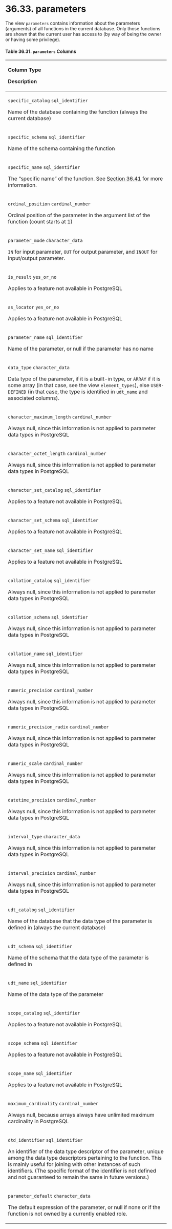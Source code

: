 # 36.33. parameters

The view `parameters` contains information about the parameters \(arguments\) of all functions in the current database. Only those functions are shown that the current user has access to \(by way of being the owner or having some privilege\).

#### **Table 36.31. `parameters` Columns**

<table>
  <thead>
    <tr>
      <th style="text-align:left">
        <p>Column Type</p>
        <p>Description</p>
      </th>
    </tr>
  </thead>
  <tbody>
    <tr>
      <td style="text-align:left">
        <p><code>specific_catalog</code>  <code>sql_identifier</code>
        </p>
        <p>Name of the database containing the function (always the current database)</p>
      </td>
    </tr>
    <tr>
      <td style="text-align:left">
        <p><code>specific_schema</code>  <code>sql_identifier</code>
        </p>
        <p>Name of the schema containing the function</p>
      </td>
    </tr>
    <tr>
      <td style="text-align:left">
        <p><code>specific_name</code>  <code>sql_identifier</code>
        </p>
        <p>The &#x201C;specific name&#x201D; of the function. See <a href="https://www.postgresql.org/docs/13/infoschema-routines.html">Section 36.41</a> for
          more information.</p>
      </td>
    </tr>
    <tr>
      <td style="text-align:left">
        <p><code>ordinal_position</code>  <code>cardinal_number</code>
        </p>
        <p>Ordinal position of the parameter in the argument list of the function
          (count starts at 1)</p>
      </td>
    </tr>
    <tr>
      <td style="text-align:left">
        <p><code>parameter_mode</code>  <code>character_data</code>
        </p>
        <p><code>IN</code> for input parameter, <code>OUT</code> for output parameter,
          and <code>INOUT</code> for input/output parameter.</p>
      </td>
    </tr>
    <tr>
      <td style="text-align:left">
        <p><code>is_result</code>  <code>yes_or_no</code>
        </p>
        <p>Applies to a feature not available in PostgreSQL</p>
      </td>
    </tr>
    <tr>
      <td style="text-align:left">
        <p><code>as_locator</code>  <code>yes_or_no</code>
        </p>
        <p>Applies to a feature not available in PostgreSQL</p>
      </td>
    </tr>
    <tr>
      <td style="text-align:left">
        <p><code>parameter_name</code>  <code>sql_identifier</code>
        </p>
        <p>Name of the parameter, or null if the parameter has no name</p>
      </td>
    </tr>
    <tr>
      <td style="text-align:left">
        <p><code>data_type</code>  <code>character_data</code>
        </p>
        <p>Data type of the parameter, if it is a built-in type, or <code>ARRAY</code> if
          it is some array (in that case, see the view <code>element_types</code>),
          else <code>USER-DEFINED</code> (in that case, the type is identified in <code>udt_name</code> and
          associated columns).</p>
      </td>
    </tr>
    <tr>
      <td style="text-align:left">
        <p><code>character_maximum_length</code>  <code>cardinal_number</code>
        </p>
        <p>Always null, since this information is not applied to parameter data types
          in PostgreSQL</p>
      </td>
    </tr>
    <tr>
      <td style="text-align:left">
        <p><code>character_octet_length</code>  <code>cardinal_number</code>
        </p>
        <p>Always null, since this information is not applied to parameter data types
          in PostgreSQL</p>
      </td>
    </tr>
    <tr>
      <td style="text-align:left">
        <p><code>character_set_catalog</code>  <code>sql_identifier</code>
        </p>
        <p>Applies to a feature not available in PostgreSQL</p>
      </td>
    </tr>
    <tr>
      <td style="text-align:left">
        <p><code>character_set_schema</code>  <code>sql_identifier</code>
        </p>
        <p>Applies to a feature not available in PostgreSQL</p>
      </td>
    </tr>
    <tr>
      <td style="text-align:left">
        <p><code>character_set_name</code>  <code>sql_identifier</code>
        </p>
        <p>Applies to a feature not available in PostgreSQL</p>
      </td>
    </tr>
    <tr>
      <td style="text-align:left">
        <p><code>collation_catalog</code>  <code>sql_identifier</code>
        </p>
        <p>Always null, since this information is not applied to parameter data types
          in PostgreSQL</p>
      </td>
    </tr>
    <tr>
      <td style="text-align:left">
        <p><code>collation_schema</code>  <code>sql_identifier</code>
        </p>
        <p>Always null, since this information is not applied to parameter data types
          in PostgreSQL</p>
      </td>
    </tr>
    <tr>
      <td style="text-align:left">
        <p><code>collation_name</code>  <code>sql_identifier</code>
        </p>
        <p>Always null, since this information is not applied to parameter data types
          in PostgreSQL</p>
      </td>
    </tr>
    <tr>
      <td style="text-align:left">
        <p><code>numeric_precision</code>  <code>cardinal_number</code>
        </p>
        <p>Always null, since this information is not applied to parameter data types
          in PostgreSQL</p>
      </td>
    </tr>
    <tr>
      <td style="text-align:left">
        <p><code>numeric_precision_radix</code>  <code>cardinal_number</code>
        </p>
        <p>Always null, since this information is not applied to parameter data types
          in PostgreSQL</p>
      </td>
    </tr>
    <tr>
      <td style="text-align:left">
        <p><code>numeric_scale</code>  <code>cardinal_number</code>
        </p>
        <p>Always null, since this information is not applied to parameter data types
          in PostgreSQL</p>
      </td>
    </tr>
    <tr>
      <td style="text-align:left">
        <p><code>datetime_precision</code>  <code>cardinal_number</code>
        </p>
        <p>Always null, since this information is not applied to parameter data types
          in PostgreSQL</p>
      </td>
    </tr>
    <tr>
      <td style="text-align:left">
        <p><code>interval_type</code>  <code>character_data</code>
        </p>
        <p>Always null, since this information is not applied to parameter data types
          in PostgreSQL</p>
      </td>
    </tr>
    <tr>
      <td style="text-align:left">
        <p><code>interval_precision</code>  <code>cardinal_number</code>
        </p>
        <p>Always null, since this information is not applied to parameter data types
          in PostgreSQL</p>
      </td>
    </tr>
    <tr>
      <td style="text-align:left">
        <p><code>udt_catalog</code>  <code>sql_identifier</code>
        </p>
        <p>Name of the database that the data type of the parameter is defined in
          (always the current database)</p>
      </td>
    </tr>
    <tr>
      <td style="text-align:left">
        <p><code>udt_schema</code>  <code>sql_identifier</code>
        </p>
        <p>Name of the schema that the data type of the parameter is defined in</p>
      </td>
    </tr>
    <tr>
      <td style="text-align:left">
        <p><code>udt_name</code>  <code>sql_identifier</code>
        </p>
        <p>Name of the data type of the parameter</p>
      </td>
    </tr>
    <tr>
      <td style="text-align:left">
        <p><code>scope_catalog</code>  <code>sql_identifier</code>
        </p>
        <p>Applies to a feature not available in PostgreSQL</p>
      </td>
    </tr>
    <tr>
      <td style="text-align:left">
        <p><code>scope_schema</code>  <code>sql_identifier</code>
        </p>
        <p>Applies to a feature not available in PostgreSQL</p>
      </td>
    </tr>
    <tr>
      <td style="text-align:left">
        <p><code>scope_name</code>  <code>sql_identifier</code>
        </p>
        <p>Applies to a feature not available in PostgreSQL</p>
      </td>
    </tr>
    <tr>
      <td style="text-align:left">
        <p><code>maximum_cardinality</code>  <code>cardinal_number</code>
        </p>
        <p>Always null, because arrays always have unlimited maximum cardinality
          in PostgreSQL</p>
      </td>
    </tr>
    <tr>
      <td style="text-align:left">
        <p><code>dtd_identifier</code>  <code>sql_identifier</code>
        </p>
        <p>An identifier of the data type descriptor of the parameter, unique among
          the data type descriptors pertaining to the function. This is mainly useful
          for joining with other instances of such identifiers. (The specific format
          of the identifier is not defined and not guaranteed to remain the same
          in future versions.)</p>
      </td>
    </tr>
    <tr>
      <td style="text-align:left">
        <p><code>parameter_default</code>  <code>character_data</code>
        </p>
        <p>The default expression of the parameter, or null if none or if the function
          is not owned by a currently enabled role.</p>
      </td>
    </tr>
  </tbody>
</table>

